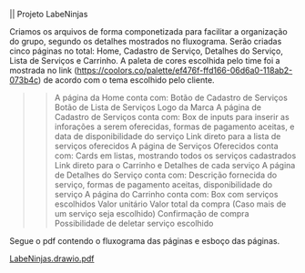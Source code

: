 || Projeto LabeNinjas 

Criamos os arquivos de forma componetizada para facilitar a organização do grupo, segundo os detalhes mostrados no fluxograma.
Serão criadas cinco páginas no total: Home, Cadastro de Serviço, Detalhes do Serviço, Lista de Serviços e Carrinho. 
A paleta de cores escolhida pelo time foi a mostrada no link (https://coolors.co/palette/ef476f-ffd166-06d6a0-118ab2-073b4c) de acordo com o tema escolhido pelo cliente.

>> A página da Home conta com:
 Botão de Cadastro de Serviços
 Botão de Lista de Serviços
 Logo da Marca
>> A página de Cadastro de Serviços conta com:
 Box de inputs para inserir as inforações a serem oferecidas, formas de pagamento aceitas, e data de disponibilidade do serviço
 Link direto para a lista de serviços oferecidos
>> A página de Serviços Oferecidos conta com:
 Cards em listas, mostrando todos os serviços cadastrados
 Link direto para o Carrinho e Detalhes de cada serviço
>> A página de Detalhes do Serviço conta com:
 Descrição fornecida do serviço, formas de pagamento aceitas, disponibilidade do serviço
>> A página do Carrinho conta com:
 Box com serviços escolhidos
 Valor unitário
 Valor total da compra (Caso mais de um serviço seja escolhido)
 Confirmação de compra
 Possibilidade de deletar serviço escolhido
 
 Segue o pdf contendo o fluxograma das páginas e esboço das páginas.
 
[LabeNinjas.drawio.pdf](https://github.com/future4code/Ailton-labe-ninja8/files/9001459/LabeNinjas.drawio.pdf)
